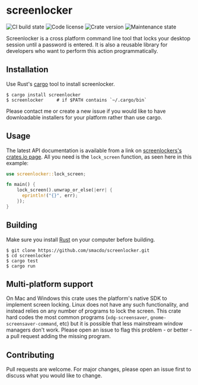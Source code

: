 # screenlocker
![CI build state](https://img.shields.io/github/workflow/status/smacdo/screenlocker/Rust/main)
![Code license](https://img.shields.io/github/license/smacdo/screenlocker)
![Crate version](https://img.shields.io/crates/v/screenlocker)
![Maintenance state](https://img.shields.io/maintenance/yes/2032)


Screenlocker is a cross platform command line tool that locks your desktop session until a password is entered. It is also a reusable library for developers who want to perform this action programmatically.

## Installation
Use Rust's [cargo](https://www.rust-lang.org/tools/install) tool to install screenlocker.

```shell
$ cargo install screenlocker
$ screenlocker     # if $PATH contains `~/.cargo/bin`
```

Please contact me or create a new issue if you would like to have downloadable installers for your platform rather than use cargo.

## Usage
The latest API documentation is available from a link on [screenlockers's crates.io page](https://crates.io/crates/screenlocker). All you need is the `lock_screen` function, as seen here in this example:

```rust
use screenlocker::lock_screen;

fn main() {
    lock_screen().unwrap_or_else(|err| {
      eprintln!("{}", err);
    });
}
```

## Building
Make sure you install [Rust](https://www.rust-lang.org/tools/install) on your computer before building.

```shell
$ git clone https://github.com/smacdo/screenlocker.git
$ cd screenlocker
$ cargo test
$ cargo run
```

## Multi-platform support
On Mac and Windows this crate uses the platform's native SDK to implement screen locking. Linux does not have any such functionality, and instead relies on any number of programs to lock the screen. This crate hard codes the most common programs (`xdg-screensaver`, `gnome-screensaver-command`, etc) but it is possible that less mainstream window managers don't work. Please open an issue to flag this problem - or better - a pull request adding the missing program.

## Contributing
Pull requests are welcome. For major changes, please open an issue first to discuss what you would like to change.
